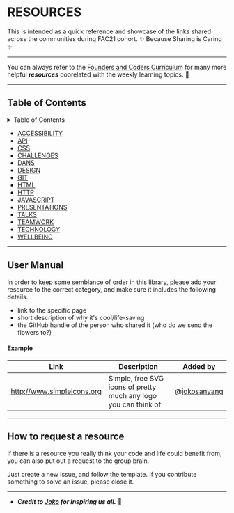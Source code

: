 # RESOURCES
This is intended as a quick reference and showcase of the links shared across the communities during FAC21 cohort. ✨ Because Sharing is Caring ✨

--- 

You can always refer to the [Founders and Coders Curriculum](https://learn.foundersandcoders.com/) for many more helpful **_resources_** coorelated with the weekly learning topics. 🤍 

---

## Table of Contents

<details>
<summary>Table of Contents
</summary>
<a href="https://github.com/fac21/resources/blob/main/directory/accessibility.md" target="_blank">ACCESSIBILITY</a>
</details>


- [ACCESSIBILITY](./directory/accessibility.md)
- [API](./directory/API.md)
- [CSS](./directory/css.md)
- [CHALLENGES](./directory/challenges.md)
- [DANS](./directory/dance-breaks.md)
- [DESIGN](./directory/design.md)
- [GIT](./directory/git.md)
- [HTML](./directory/HTML.md)
- [HTTP](./directory/HTTP.md)
- [JAVASCRIPT](./directory/JS.md)
- [PRESENTATIONS](./directory/hackmd.md)
- [TALKS](./directory/talks.md)
- [TEAMWORK](./directory/teamwork.md)
- [TECHNOLOGY](./directory/technology.md)
- [WELLBEING](./directory/wellbeing.md)

---


## User Manual

In order to keep some semblance of order in this library, please add your resource to the correct category, and make sure it includes the following details.

- link to the specific page
- short description of why it's cool/life-saving
- the GitHub handle of the person who shared it (who do we send the flowers to?)

#### Example

| Link                       | Description                                                     | Added by     |
| -------------------------- | --------------------------------------------------------------- | ------------ |
| http://www.simpleicons.org | Simple, free SVG icons of pretty much any logo you can think of | @[jokosanyang](https://github.com/jokosanyang) |

--- 

## How to request a resource

If there is a resource you really think your code and life could benefit from, you can also put out a request to the group brain.

Just create a new issue, and follow the template.
If you contribute something to solve an issue, please close it.

--- 

- **_Credit to [Joko](https://github.com/jokosanyang) for inspiring us all._** 🧚
